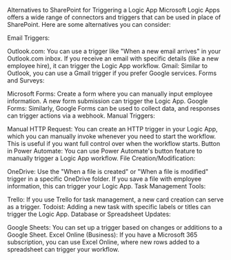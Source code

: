 Alternatives to SharePoint for Triggering a Logic App
Microsoft Logic Apps offers a wide range of connectors and triggers that can be used in place of SharePoint. Here are some alternatives you can consider:

Email Triggers:

Outlook.com: You can use a trigger like "When a new email arrives" in your Outlook.com inbox. If you receive an email with specific details (like a new employee hire), it can trigger the Logic App workflow.
Gmail: Similar to Outlook, you can use a Gmail trigger if you prefer Google services.
Forms and Surveys:

Microsoft Forms: Create a form where you can manually input employee information. A new form submission can trigger the Logic App.
Google Forms: Similarly, Google Forms can be used to collect data, and responses can trigger actions via a webhook.
Manual Triggers:

Manual HTTP Request: You can create an HTTP trigger in your Logic App, which you can manually invoke whenever you need to start the workflow. This is useful if you want full control over when the workflow starts.
Button in Power Automate: You can use Power Automate's button feature to manually trigger a Logic App workflow.
File Creation/Modification:

OneDrive: Use the "When a file is created" or "When a file is modified" trigger in a specific OneDrive folder. If you save a file with employee information, this can trigger your Logic App.
Task Management Tools:

Trello: If you use Trello for task management, a new card creation can serve as a trigger.
Todoist: Adding a new task with specific labels or titles can trigger the Logic App.
Database or Spreadsheet Updates:

Google Sheets: You can set up a trigger based on changes or additions to a Google Sheet.
Excel Online (Business): If you have a Microsoft 365 subscription, you can use Excel Online, where new rows added to a spreadsheet can trigger your workflow.
